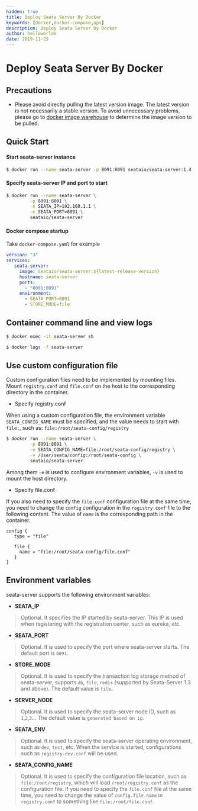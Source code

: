 ```yaml
---
hidden: true
title: Deploy Seata Server By Docker
keywords: [docker,docker-compose,ops]
description: Deploy Seata Server by Docker
author: helloworlde
date: 2019-11-25
---
```


# Deploy Seata Server By Docker

## Precautions 
- Please avoid directly pulling the latest version image. The latest version is not necessarily a stable version. To avoid unnecessary problems, please go to [docker image warehouse](https://hub.docker.com/r/seataio/seata-server/tags) to determine the image version to be pulled.

## Quick Start

#### Start seata-server instance

```bash
$ docker run --name seata-server -p 8091:8091 seataio/seata-server:1.4.2
```

#### Specify seata-server IP and port to start

```bash
$ docker run --name seata-server \
         -p 8091:8091 \
         -e SEATA_IP=192.168.1.1 \
         -e SEATA_PORT=8091 \
         seataio/seata-server
```

#### Docker compose startup

Take `docker-compose.yaml` for example

```yaml
version: "3"
services:
   seata-server:
     image: seataio/seata-server:${latest-release-version}
     hostname: seata-server
     ports:
       - "8091:8091"
     environment:
       - SEATA_PORT=8091
       - STORE_MODE=file
```

## Container command line and view logs

```bash
$ docker exec -it seata-server sh
```

```bash
$ docker logs -f seata-server
```

## Use custom configuration file

Custom configuration files need to be implemented by mounting files. Mount `registry.conf` and `file.conf` on the host to the corresponding directory in the container.

- Specify registry.conf

When using a custom configuration file, the environment variable `SEATA_CONFIG_NAME` must be specified, and the value needs to start with `file:`, such as: `file:/root/seata-config/registry`

```bash
$ docker run --name seata-server \
         -p 8091:8091 \
         -e SEATA_CONFIG_NAME=file:/root/seata-config/registry \
         -v /User/seata/config:/root/seata-config \
         seataio/seata-server
```

Among them `-e` is used to configure environment variables, `-v` is used to mount the host directory.

- Specify file.conf

If you also need to specify the `file.conf` configuration file at the same time, you need to change the `config` configuration in the `registry.conf` file to the following content. The value of `name` is the corresponding path in the container.

```
config {
   type = "file"

   file {
     name = "file:/root/seata-config/file.conf"
   }
}
```

## Environment variables

seata-server supports the following environment variables:

- **SEATA_IP**

> Optional. It specifies the IP started by seata-server. This IP is used when registering with the registration center, such as eureka, etc.

- **SEATA_PORT**

> Optional. It is used to specify the port where seata-server starts. The default port is `8091`.

- **STORE_MODE**

> Optional. It is used to specify the transaction log storage method of seata-server, supports `db`, `file`, `redis` (supported by Seata-Server 1.3 and above). The default value is `file`.

- **SERVER_NODE**

> Optional. It is used to specify the seata-server node ID, such as `1`,`2`,`3`... The default value is `generated based on ip`.

- **SEATA_ENV**

> Optional. It is used to specify the seata-server operating environment, such as `dev`, `test`, etc. When the service is started, configurations such as `registry-dev.conf` will be used.

- **SEATA_CONFIG_NAME**

> Optional. It is used to specify the configuration file location, such as `file:/root/registry`, which will load `/root/registry.conf` as the configuration file. If you need to specify the `file.conf` file at the same time, you need to change the value of `config.file.name` in `registry.conf` to something like `file:/root/file.conf`.
